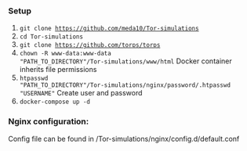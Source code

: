 ### Setup
1. <code>git clone https://github.com/meda10/Tor-simulations</code>
2. <code>cd Tor-simulations</code>
3. <code>git clone https://github.com/torps/torps</code>
4. <code>chown -R www-data:www-data "PATH_TO_DIRECTORY"/Tor-simulations/www/html</code> 
Docker container inherits file permissions
5. <code>htpasswd "PATH_TO_DIRECTORY"/Tor-simulations/nginx/password/.htpasswd "USERNAME"</code> Create user and password
5. <code>docker-compose up -d</code>

### Nginx configuration:
Config file  can be found in /Tor-simulations/nginx/config.d/default.conf


